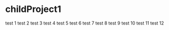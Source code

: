 childProject1
=============
test 1
test 2
test 3
test 4
test 5
test 6
test 7
test 8
test 9
test 10
test 11
test 12
